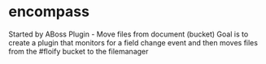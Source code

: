 # encompass
Started by ABoss
Plugin - Move files from document (bucket)
Goal is to create a plugin that monitors for a field change event and then moves files from the #floify bucket to the filemanager
